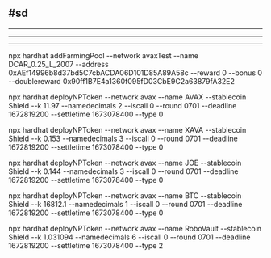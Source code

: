## #sd

---

---

---

npx hardhat addFarmingPool --network avaxTest --name DCAR_0.25_L_2007 --address 0xAEf14996b8d37bd5C7cbACDA06D101D85A89A58c --reward 0 --bonus 0 --doublereward 0x90ff1B7E4a1360f095fD03CbE9C2a63879fA32E2

npx hardhat deployNPToken --network avax --name AVAX --stablecoin Shield --k 11.97 --namedecimals 2 --iscall 0 --round 0701 --deadline 1672819200 --settletime 1673078400 --type 0

npx hardhat deployNPToken --network avax --name XAVA --stablecoin Shield --k 0.153 --namedecimals 3 --iscall 0 --round 0701 --deadline 1672819200 --settletime 1673078400 --type 0

npx hardhat deployNPToken --network avax --name JOE --stablecoin Shield --k 0.144 --namedecimals 3 --iscall 0 --round 0701 --deadline 1672819200 --settletime 1673078400 --type 0

npx hardhat deployNPToken --network avax --name BTC --stablecoin Shield --k 16812.1 --namedecimals 1 --iscall 0 --round 0701 --deadline 1672819200 --settletime 1673078400 --type 0

npx hardhat deployNPToken --network avax --name RoboVault --stablecoin Shield --k 1.031094 --namedecimals 6 --iscall 0 --round 0701 --deadline 1672819200 --settletime 1673078400 --type 2
